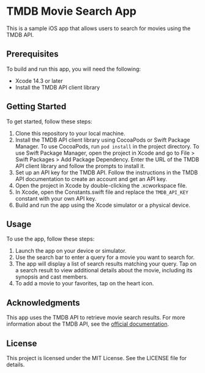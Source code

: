 # TMDB Movie Search App

This is a sample iOS app that allows users to search for movies using the TMDB API.

## Prerequisites

To build and run this app, you will need the following:

- Xcode 14.3 or later
- Install the TMDB API client library

## Getting Started

To get started, follow these steps:

1. Clone this repository to your local machine.
2. Install the TMDB API client library using CocoaPods or Swift Package Manager. To use CocoaPods, run `pod install` in the project directory. To use Swift Package Manager, open the project in Xcode and go to File > Swift Packages > Add Package Dependency. Enter the URL of the TMDB API client library and follow the prompts to install it.
3. Set up an API key for the TMDB API. Follow the instructions in the TMDB API documentation to create an account and get an API key.
4. Open the project in Xcode by double-clicking the .xcworkspace file.
5. In Xcode, open the Constants.swift file and replace the `TMDB_API_KEY` constant with your own API key.
6. Build and run the app using the Xcode simulator or a physical device.

## Usage

To use the app, follow these steps:

1. Launch the app on your device or simulator.
2. Use the search bar to enter a query for a movie you want to search for.
3. The app will display a list of search results matching your query. Tap on a search result to view additional details about the movie, including its synopsis and cast members.
4. To add a movie to your favorites, tap on the heart icon.

## Acknowledgments

This app uses the TMDB API to retrieve movie search results. For more information about the TMDB API, see the [official documentation](https://developers.themoviedb.org/3).

## License

This project is licensed under the MIT License. See the LICENSE file for details.
